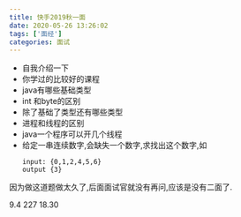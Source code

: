 ```yaml
---
title: 快手2019秋一面
date: 2020-05-26 13:26:02
tags: ['面经']
categories: 面试
---
```

- 自我介绍一下
- 你学过的比较好的课程
- java有哪些基础类型
- int 和byte的区别
- 除了基础了类型还有哪些类型
- 进程和线程的区别
- java一个程序可以开几个线程
- 给定一串连续数字,会缺失一个数字,求找出这个数字,如 
   ```
   input: {0,1,2,4,5,6}
   output {3}
   ```
因为做这道题做太久了,后面面试官就没有再问,应该是没有二面了.

9.4 227 18.30